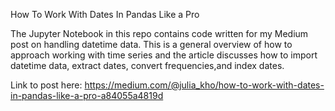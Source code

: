 How To Work With Dates In Pandas Like a Pro

The Jupyter Notebook in this repo contains code written for my Medium post on handling datetime data. This is a general overview of how to approach working with time series and the article discusses how to import datetime data, extract dates, convert frequencies,and index dates.

Link to post here: https://medium.com/@julia_kho/how-to-work-with-dates-in-pandas-like-a-pro-a84055a4819d
